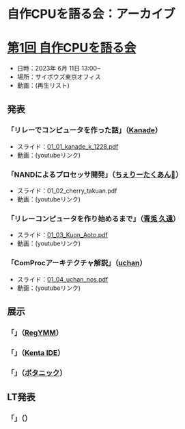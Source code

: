 # 自作CPUを語る会：アーカイブ

# [第1回 自作CPUを語る会](https://connpass.com/event/278142/)

- 日時：2023年 6月 11日 13:00~
- 場所：サイボウズ東京オフィス
- 動画：(再生リスト)

## 発表

### 「リレーでコンピュータを作った話」（[Kanade](https://twitter.com/kanade_k_1228)）

- スライド：[01_01_kanade_k_1228.pdf](./01_01_kanade_k_1228.pdf)
- 動画：(youtubeリンク)

### 「NANDによるプロセッサ開発」（[ちぇりーたくあん🍒](https://twitter.com/cherry_takuan)）

- スライド：01_02_cherry_takuan.pdf
- 動画：(youtubeリンク)

### 「リレーコンピュータを作り始めるまで」（[青兎 久遠](https://twitter.com/Kuon_Aoto)）

- スライド：[01_03_Kuon_Aoto.pdf](./01_03_Kuon_Aoto.pdf)
- 動画：(youtubeリンク)

### 「ComProcアーキテクチャ解説」（[uchan](https://twitter.com/uchan_nos)）

- スライド：[01_04_uchan_nos.pdf](./01_04_uchan_nos.pdf)
- 動画：(youtubeリンク)

## 展示

### 「」（[RegYMM](https:///twitter.com/regymm0)）

### 「」（[Kenta IDE](https://twitter.com/ciniml)）

### 「」（[ボタニック](https://twitter.com/botanicfields)）

## LT発表

### 「」（）
